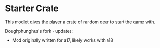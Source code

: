 # Starter Crate
This modlet gives the player a crate of random gear to start the game with.

Doughphunghus's fork - updates:

- Mod originally written for a17, likely works with a18
